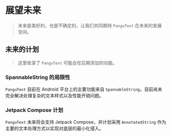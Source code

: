 # 展望未来

> 未来是美好的，也是不确定的，让我们共同期待 `PanguText` 在未来的发展空间。

## 未来的计划

> 这里收录了 `PanguText` 可能会在后期添加的功能。

### SpannableString 的局限性

`PanguText` 目前在 Android 平台上的主要功能来自 `SpannableString`，目前尚未完全解决处理复杂的文本样式以及性能开销问题。

### Jetpack Compose 计划

`PanguText` 未来将会支持 Jetpack Compose，并计划采用 `AnnotatedString` 作为主要的文本处理方式以实现对底层的最小化侵入。